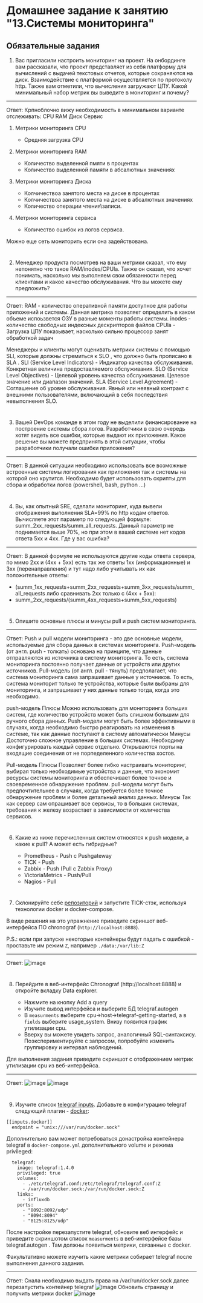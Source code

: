 
# Домашнее задание к занятию "13.Системы мониторинга"

## Обязательные задания

1. Вас пригласили настроить мониторинг на проект. На онбординге вам рассказали, что проект представляет из себя 
платформу для вычислений с выдачей текстовых отчетов, которые сохраняются на диск. Взаимодействие с платформой 
осуществляется по протоколу http. Также вам отметили, что вычисления загружают ЦПУ. Какой минимальный набор метрик вы
выведите в мониторинг и почему?

------
Ответ:
Крпноблочно вижу необходимость в минимальном варианте отслеживать:
CPU
RAM
Диск
Сервис

1. Метрики мониторинга CPU
   - Средняя загрузка CPU

2. Метрики мониторинга RAM
   - Количество выделенной пмяти в процентах
   - Количество выделенной памяти в абсалютных значениях

3. Метрики мониторинга Диска
   - Колчичествоа занятого места на диске в процентах
   - Колчичествоа занятого места на диске в абсалютных значениях
   - Количество операции чтения\записи. 
      
4. Метрики мониторинга сервиса
   - Количество ошибок из логов сервиса. 

Можно еще сеть мониторить если она задействована.   

#
2. Менеджер продукта посмотрев на ваши метрики сказал, что ему непонятно что такое RAM/inodes/CPUla. Также он сказал, 
что хочет понимать, насколько мы выполняем свои обязанности перед клиентами и какое качество обслуживания. Что вы 
можете ему предложить?

------
Ответ:
RAM - количество оперативной памяти доступное для работы приложений и системы. Данная метрика позволяет определить в каком объеме испоьзвется ОЗУ в разные моменты работы системы. 
inodes - количество свободных индексных дескрипторов файлов
CPUla - Загрузка ЦПУ показывает, насколько сильно процессор занят обработкой задач

Менеджеры и клиенты могут оценивать метрики системы с помощью SLI, которые должны стремиться к SLO , что должно быть прописано в SLA .
SLI (Service Level Indicators) - Индикатор качества обслуживания. Конкретная величина предоставляемого обслуживания.
SLO (Service Level Objectives) - Целевой уровень качества обслуживания. Целевое значение или диапазон значений.
SLA (Service Level Agreement) -  Соглашение об уровне обслуживания. Явный или неявный контракт с внешними пользователями, включающий в себя последствия невыполнения SLO.


#
3. Вашей DevOps команде в этом году не выделили финансирование на построение системы сбора логов. Разработчики в свою 
очередь хотят видеть все ошибки, которые выдают их приложения. Какое решение вы можете предпринять в этой ситуации, 
чтобы разработчики получали ошибки приложения?

------
Ответ:
В данной ситуации необходимо использовать все возможные встроенные системы логирования как приложения так и системы на которой оно крутится. 
Необходимо будет использовать скрипты для сбора и обработки логов (powershell, bash, python ...)


#
4. Вы, как опытный SRE, сделали мониторинг, куда вывели отображения выполнения SLA=99% по http кодам ответов. 
Вычисляете этот параметр по следующей формуле: summ_2xx_requests/summ_all_requests. Данный параметр не поднимается выше 
70%, но при этом в вашей системе нет кодов ответа 5xx и 4xx. Где у вас ошибка?

------
Ответ:
В данной формуле не используются другие коды ответа сервера, по мимо 2xx и (4xx + 5xx) есть так же ответы 1xx (информационные) и 3xx (перенаправления) и тут надо либо учитывать их как положительные ответы:
- (summ_1xx_requests+summ_2xx_requests+summ_3xx_requests/summ_all_requests
либо сравнивать 2xx только с (4xx + 5xx):
- summ_2xx_requests/(summ_4xx_requests+summ_5xx_requests)
 
#
5. Опишите основные плюсы и минусы pull и push систем мониторинга.

------
Ответ:
Push и pull модели мониторинга - это две основные модели, используемые для сбора данных в системах мониторинга.
Push-модель (от англ. push - толкать) основана на принципе, что данные отправляются из источника в систему мониторинга. То есть, система мониторинга постоянно получает данные от устройств или других источников.
Pull-модель (от англ. pull - тянуть) предполагает, что система мониторинга сама запрашивает данные у источников. То есть, система мониторит только те устройства, которые были выбраны для мониторинга, и запрашивает у них данные только тогда, когда это необходимо.

push-модель 
Плюсы
Можно использовать для мониторинга больших систем, где количество устройств может быть слишком большим для ручного сбора данных. 
Push-модели могут быть более эффективными в случаях, когда необходимо быстро реагировать на изменения в системе, так как данные поступают в систему автоматически
Минусы
Достоточно сложное управление в больших системах. Необходиму конфигурировать каждый сервис отдельно.
Открываются порты на входящие соединения от не порпеделенного количества хостов. 

Pull-модель 
Плюсы 
Позволяет более гибко настраивать мониторинг, выбирая только необходимые устройства и данные, что экономит ресурсы системы мониторинга и обеспечивает более точное и своевременное обнаружение проблем.
pull-модели могут быть предпочтительнее в случаях, когда требуется более точное обнаружение проблем и более детальный анализ данных.
Минусы
Так как сервер сам опрашивает все сервисы, то в больших системах, требования к железу возрастает в зависимости от количества сервисов. 


#
6. Какие из ниже перечисленных систем относятся к push модели, а какие к pull? А может есть гибридные?

    - Prometheus - Push с Pushgateway
    - TICK - Push
    - Zabbix - Push (Pull с Zabbix Proxy)
    - VictoriaMetrics - Push/Pull 
    - Nagios - Pull

#
7. Склонируйте себе [репозиторий](https://github.com/influxdata/sandbox/tree/master) и запустите TICK-стэк, 
используя технологии docker и docker-compose.

В виде решения на это упражнение приведите скриншот веб-интерфейса ПО chronograf (`http://localhost:8888`). 

P.S.: если при запуске некоторые контейнеры будут падать с ошибкой - проставьте им режим `Z`, например
`./data:/var/lib:Z`

------
Ответ:
![image](https://github.com/user-attachments/assets/adfe8caf-c0a8-429e-bb63-5b1e04a560f6)

#
8. Перейдите в веб-интерфейс Chronograf (http://localhost:8888) и откройте вкладку Data explorer.
        
    - Нажмите на кнопку Add a query
    - Изучите вывод интерфейса и выберите БД telegraf.autogen
    - В `measurments` выберите cpu->host->telegraf-getting-started, а в `fields` выберите usage_system. Внизу появится график утилизации cpu.
    - Вверху вы можете увидеть запрос, аналогичный SQL-синтаксису. Поэкспериментируйте с запросом, попробуйте изменить группировку и интервал наблюдений.

Для выполнения задания приведите скриншот с отображением метрик утилизации cpu из веб-интерфейса.

------
Ответ:
![image](https://github.com/user-attachments/assets/8718ffc5-8a16-470d-a29c-62e425113dcb)
![image](https://github.com/user-attachments/assets/a4186ea1-0dd9-4c5a-a273-0f4e8b4bde46)

#
9. Изучите список [telegraf inputs](https://github.com/influxdata/telegraf/tree/master/plugins/inputs). 
Добавьте в конфигурацию telegraf следующий плагин - [docker](https://github.com/influxdata/telegraf/tree/master/plugins/inputs/docker):
```
[[inputs.docker]]
  endpoint = "unix:///var/run/docker.sock"
```

Дополнительно вам может потребоваться донастройка контейнера telegraf в `docker-compose.yml` дополнительного volume и 
режима privileged:
```
  telegraf:
    image: telegraf:1.4.0
    privileged: true
    volumes:
      - ./etc/telegraf.conf:/etc/telegraf/telegraf.conf:Z
      - /var/run/docker.sock:/var/run/docker.sock:Z
    links:
      - influxdb
    ports:
      - "8092:8092/udp"
      - "8094:8094"
      - "8125:8125/udp"
```

После настройке перезапустите telegraf, обновите веб интерфейс и приведите скриншотом список `measurments` в 
веб-интерфейсе базы telegraf.autogen . Там должны появиться метрики, связанные с docker.

Факультативно можете изучить какие метрики собирает telegraf после выполнения данного задания.


------
Ответ:
Снала необходимо выдать права на /var/run/docker.sock 
далее перезапустить контейнер telegraf
![image](https://github.com/user-attachments/assets/30086b48-baa8-445a-9eef-4de411a2747e)
Обновить страницу и получить метрики docker
![image](https://github.com/user-attachments/assets/f8144819-d96e-4d08-bf2b-a9bdf498dc2b)

